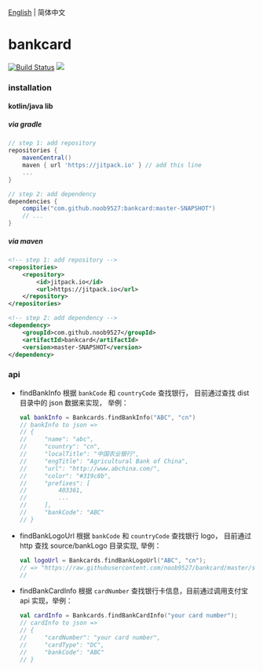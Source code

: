[English](./README_en-US.md) | 简体中文

# bankcard

[![Build Status](https://travis-ci.org/noob9527/bankcard.svg?branch=master)](https://travis-ci.org/noob9527/bankcard)
[![](https://jitpack.io/v/noob9527/bankcard.svg)](https://jitpack.io/#noob9527/bankcard)

### installation
#### kotlin/java lib
##### via gradle
```groovy
// step 1: add repository
repositories {
    mavenCentral()
    maven { url 'https://jitpack.io' } // add this line
    ...
}

// step 2: add dependency
dependencies {
    compile("com.github.noob9527:bankcard:master-SNAPSHOT")
    // ...
}
```
##### via maven
```xml
<!-- step 1: add repository -->
<repositories>
    <repository>
        <id>jitpack.io</id>
        <url>https://jitpack.io</url>
    </repository>
</repositories>

<!-- step 2: add dependency -->
<dependency>
    <groupId>com.github.noob9527</groupId>
    <artifactId>bankcard</artifactId>
    <version>master-SNAPSHOT</version>
</dependency>
```

### api
- findBankInfo
    根据 `bankCode` 和 `countryCode` 查找银行， 目前通过查找 dist 目录中的 json 数据来实现， 举例：
    ```kotlin
    val bankInfo = Bankcards.findBankInfo("ABC", "cn")
    // bankInfo to json => 
    // {
    //     "name": "abc",
    //     "country": "cn",
    //     "localTitle": "中国农业银行",
    //     "engTitle": "Agricultural Bank of China",
    //     "url": "http://www.abchina.com/",
    //     "color": "#319c8b",
    //     "prefixes": [
    //         403361,
    //         ...
    //     ],
    //     "bankCode": "ABC"
    // }
    ```
- findBankLogoUrl
    根据 `bankCode` 和 `countryCode` 查找银行 logo， 目前通过 http 查找 source/bankLogo 目录实现, 举例：
    ```kotlin
    val logoUrl = Bankcards.findBankLogoUrl("ABC", "cn");
    // => "https://raw.githubusercontent.com/noob9527/bankcard/master/source/banklogo/cn/ABC.png"
    // 
    ```
- findBankCardInfo
    根据 `cardNumber` 查找银行卡信息，目前通过调用支付宝 api 实现，举例：
    ```kotlin
    val cardInfo = Bankcards.findBankCardInfo("your card number");
    // cardInfo to json =>
    // {
    //     "cardNumber": "your card number",
    //     "cardType": "DC",
    //     "bankCode": "ABC"
    // }
    ```

